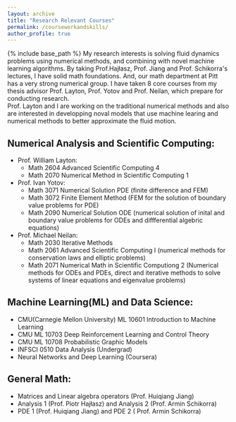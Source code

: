 ```yaml
---
layout: archive
title: "Research Relevant Courses"
permalink: /courseworkandskills/
author_profile: true
---
```

{% include base_path %}
My research interests is solving fluid dynamics problems using numerical methods, and combining with novel machine learning algorithms. By taking Prof.Hajłasz, Prof. Jiang and Prof. Schikorra's lectures, I have solid math foundations. And, our math department at Pitt has a very strong numerical group. I have taken 8 core courses from my thesis advisor Prof. Layton, Prof. Yotov and Prof. Neilan, which prepare for conducting research. <br />
Prof. Layton and I are working on the traditional numerical methods and also are interested in developping noval models that use machine learing and numerical methods to better approximate the fluid motion. <br />
## Numerical Analysis and Scientific Computing:
* Prof. William Layton: 
    * Math 2604 Advanced Scientific Computing 4
    * Math 2070 Numerical Method in Scientific Computing 1
* Prof. Ivan Yotov:
    * Math 3071 Numerical Solution PDE (finite difference and FEM)
    * Math 3072 Finite Element Method (FEM for the solution of boundary value problems for PDE)
    * Math 2090 Numerical Solution ODE (numerical solution of inital and boundary value problems for ODEs and diffferential algebric equations)
* Prof. Michael Neilan:
    * Math 2030 Iterative Methods
    * Math 2061 Advanced Scientific Computing I (numerical methods for conservation laws and elliptic problems)
    * Math 2071 Numerical Math in Scientific Computiong 2 (Numerical methods for ODEs and PDEs, direct and iterative methods to solve systems of linear equations and eigenvalue problems) 
    
## Machine Learning(ML) and Data Science:
* CMU(Carnegie Mellon University) ML 10601 Introduction to Machine Learning 
* CMU ML 10703 Deep Reinforcement Learning and Control Theory 
* CMU ML 10708 Probabilistic Graphic Models
* INFSCI 0510 Data Analysis (Undergrad)
* Neural Networks and Deep Learning (Coursera)

## General Math:
* Matrices and Linear algebra operators (Prof. Huiqiang Jiang)
* Analysis 1 (Prof. Piotr Hajłasz) and Analysis 2 (Prof. Armin Schikorra)
* PDE 1 (Prof. Huiqiang Jiang) and PDE 2 ( Prof. Armin Schikorra)
